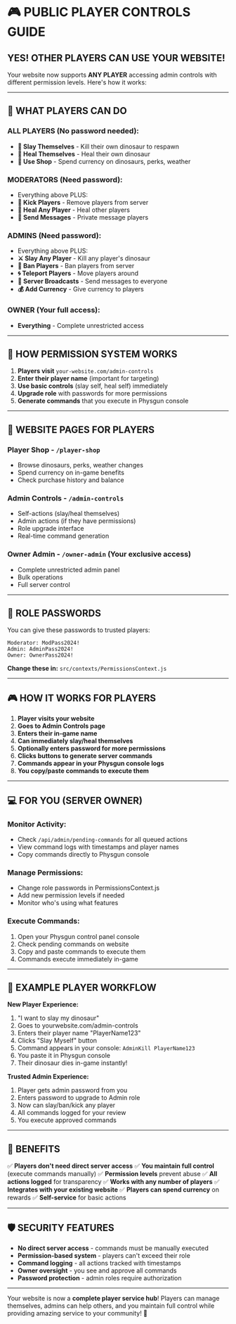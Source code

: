# 🎮 PUBLIC PLAYER CONTROLS GUIDE

## YES! OTHER PLAYERS CAN USE YOUR WEBSITE! 

Your website now supports **ANY PLAYER** accessing admin controls with different permission levels. Here's how it works:

---

## 🌟 WHAT PLAYERS CAN DO

### **ALL PLAYERS** (No password needed):
- **🎯 Slay Themselves** - Kill their own dinosaur to respawn
- **💚 Heal Themselves** - Heal their own dinosaur
- **🛒 Use Shop** - Spend currency on dinosaurs, perks, weather

### **MODERATORS** (Need password):
- Everything above PLUS:
- **👢 Kick Players** - Remove players from server
- **💚 Heal Any Player** - Heal other players
- **💬 Send Messages** - Private message players

### **ADMINS** (Need password):
- Everything above PLUS:
- **⚔️ Slay Any Player** - Kill any player's dinosaur
- **🚫 Ban Players** - Ban players from server
- **🌀 Teleport Players** - Move players around
- **📢 Server Broadcasts** - Send messages to everyone
- **💰 Add Currency** - Give currency to players

### **OWNER** (Your full access):
- **Everything** - Complete unrestricted access

---

## 🔐 HOW PERMISSION SYSTEM WORKS

1. **Players visit** `your-website.com/admin-controls`
2. **Enter their player name** (important for targeting)
3. **Use basic controls** (slay self, heal self) immediately
4. **Upgrade role** with passwords for more permissions
5. **Generate commands** that you execute in Physgun console

---

## 🎯 WEBSITE PAGES FOR PLAYERS

### **Player Shop** - `/player-shop`
- Browse dinosaurs, perks, weather changes
- Spend currency on in-game benefits
- Check purchase history and balance

### **Admin Controls** - `/admin-controls` 
- Self-actions (slay/heal themselves)
- Admin actions (if they have permissions)
- Role upgrade interface
- Real-time command generation

### **Owner Admin** - `/owner-admin` (Your exclusive access)
- Complete unrestricted admin panel
- Bulk operations
- Full server control

---

## 🔑 ROLE PASSWORDS

You can give these passwords to trusted players:

```
Moderator: ModPass2024!
Admin: AdminPass2024!
Owner: OwnerPass2024!
```

**Change these in:** `src/contexts/PermissionsContext.js`

---

## 🎮 HOW IT WORKS FOR PLAYERS

1. **Player visits your website**
2. **Goes to Admin Controls page**
3. **Enters their in-game name**
4. **Can immediately slay/heal themselves**
5. **Optionally enters password for more permissions**
6. **Clicks buttons to generate server commands**
7. **Commands appear in your Physgun console logs**
8. **You copy/paste commands to execute them**

---

## 💻 FOR YOU (SERVER OWNER)

### **Monitor Activity:**
- Check `/api/admin/pending-commands` for all queued actions
- View command logs with timestamps and player names
- Copy commands directly to Physgun console

### **Manage Permissions:**
- Change role passwords in PermissionsContext.js
- Add new permission levels if needed
- Monitor who's using what features

### **Execute Commands:**
1. Open your Physgun control panel console
2. Check pending commands on website
3. Copy and paste commands to execute them
4. Commands execute immediately in-game

---

## 🚀 EXAMPLE PLAYER WORKFLOW

**New Player Experience:**
1. "I want to slay my dinosaur"
2. Goes to yourwebsite.com/admin-controls
3. Enters their player name "PlayerName123"
4. Clicks "Slay Myself" button
5. Command appears in your console: `AdminKill PlayerName123`
6. You paste it in Physgun console
7. Their dinosaur dies in-game instantly!

**Trusted Admin Experience:**
1. Player gets admin password from you
2. Enters password to upgrade to Admin role
3. Now can slay/ban/kick any player
4. All commands logged for your review
5. You execute approved commands

---

## 🎉 BENEFITS

✅ **Players don't need direct server access**
✅ **You maintain full control** (execute commands manually)
✅ **Permission levels** prevent abuse
✅ **All actions logged** for transparency
✅ **Works with any number of players**
✅ **Integrates with your existing website**
✅ **Players can spend currency** on rewards
✅ **Self-service** for basic actions

---

## 🛡️ SECURITY FEATURES

- **No direct server access** - commands must be manually executed
- **Permission-based system** - players can't exceed their role
- **Command logging** - all actions tracked with timestamps
- **Owner oversight** - you see and approve all commands
- **Password protection** - admin roles require authorization

---

Your website is now a **complete player service hub**! Players can manage themselves, admins can help others, and you maintain full control while providing amazing service to your community! 🚀
